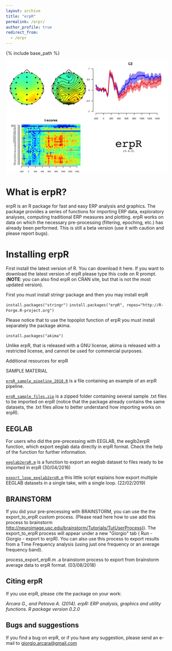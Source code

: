 ```yaml
---
layout: archive
title: "erpR"
permalink: /erpr/
author_profile: true
redirect_from:
  - /erpr
---
```


{% include base_path %}


<img title="erpR" alt="erpR package" src="/files/topoplot and erp.png" width="800">


# What is erpR?

erpR is an R package for fast and easy ERP analysis and graphics. The package provides a series of functions for importing ERP data, exploratory analyses, computing traditional ERP measures and plotting. erpR works on data on which the necessary pre-processing (filtering, epoching, etc.) has already been performed. This is still a beta version (use it with caution and please report bugs).


# Installing erpR
First install the latest version of R. You can download it here. If you want to download the latest version of erpR please type this code on R prompt.
(**NOTE**: you can also find erpR on CRAN site, but that is not the most updated version).

First you must install stringr package and then you may install erpR

`install.packages("stringr")`
`install.packages("erpR", repos="http://R-Forge.R-project.org")`


Please notice that to use the topoplot function of erpR you must install separately the package akima.


`install.packages("akima")`


Unlike erpR, that is released with a GNU license, akima is released with a restricted license, and cannot be used for commercial purposes.


Additional resources for erpR

SAMPLE MATERIAL

[`erpR_sample_pipeline_2018.R`](/files/erpR_sample_pipeline_2018.R) is a file containing an example of an erpR pipeline.

[`erpR_sample_files.zip`](/files/erpr_sample_files.zip) is a zipped folder containing several sample .txt files to be imported on erpR
(notice that the package already contains the same datasets, the .txt files allow to better understand how importing works on erpR).


## EEGLAB
For users who did the pre-precessing with EEGLAB, the eeglb2erpR function, which export eeglab data directly in erpR format.
Check the help of the function for further information.

[`eeglab2erpR.m`](/files/eeglab2erpR.m)  is a function to export an eeglab dataset to files ready to be imported in erpR
(30/04/2016)

[`export_loop_eeglab2erpR.m`](/files/export_loop_eeglab2erpR.m) this little script explains how export multiple EEGLAB datasets in a single take, with a single loop.
(22/02/2019)



## BRAINSTORM
If you did your pre-precessing with BRAINSTORM, you can use the the export_to_erpR custom process.
(Please read here how to use add this process to brainstorm [http://neuroimage.usc.edu/brainstorm/Tutorials/TutUserProcess)](http://neuroimage.usc.edu/brainstorm/Tutorials/TutUserProcess)).
The export_to_erpR process will appear under a new "Giorgio" tab ( Run - Giorgio - export to erpR).
You can also use this process to export results from a Time Frequency analysis (using just one frequency or an average frequency band).

process_export_erpR.m .a brainstorm process to export from brainstorm average data to erpR format.
(03/08/2018)




## Citing erpR

If you use erpR, please cite the package on your work:

*Arcara G., and Petrova A. (2014). erpR: ERP analysis, graphics and utility functions. R package version 0.2.0*



## Bugs and suggestions

If you find a bug on erpR, or if you have any suggestion, please send an e-mail to giorgio.arcara@gmail.com